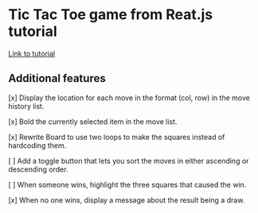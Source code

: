# Tic Tac Toe game from Reat.js tutorial
[Link to tutorial](https://reactjs.org/tutorial/tutorial.html)

## Additional features
[x] Display the location for each move in the format (col, row) in the move history list.

[x] Bold the currently selected item in the move list.

[x] Rewrite Board to use two loops to make the squares instead of hardcoding them.

[ ] Add a toggle button that lets you sort the moves in either ascending or descending order.

[ ] When someone wins, highlight the three squares that caused the win.

[x] When no one wins, display a message about the result being a draw.
